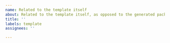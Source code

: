 ```yaml
---
name: Related to the template itself
about: Related to the template itself, as opposed to the generated package.
title: ''
labels: template
assignees: ''

---
```

<!--
Whatever you write here must have something to do with the code of the template itself, i.e. before you run `copier`.
-->
